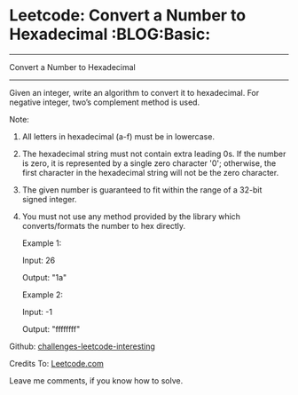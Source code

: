 # Leetcode: Convert a Number to Hexadecimal     :BLOG:Basic:


---

Convert a Number to Hexadecimal  

---

Given an integer, write an algorithm to convert it to hexadecimal. For negative integer, two’s complement method is used.  

Note:  

1.  All letters in hexadecimal (a-f) must be in lowercase.
2.  The hexadecimal string must not contain extra leading 0s. If the number is zero, it is represented by a single zero character '0'; otherwise, the first character in the hexadecimal string will not be the zero character.
3.  The given number is guaranteed to fit within the range of a 32-bit signed integer.
4.  You must not use any method provided by the library which converts/formats the number to hex directly.

    Example 1:
    
    Input:
    26
    
    Output:
    "1a"

    Example 2:
    
    Input:
    -1
    
    Output:
    "ffffffff"

Github: [challenges-leetcode-interesting](https://github.com/DennyZhang/challenges-leetcode-interesting/tree/master/convert-a-number-to-hexadecimal)  

Credits To: [Leetcode.com](https://leetcode.com/problems/convert-a-number-to-hexadecimal/description/)  

Leave me comments, if you know how to solve.